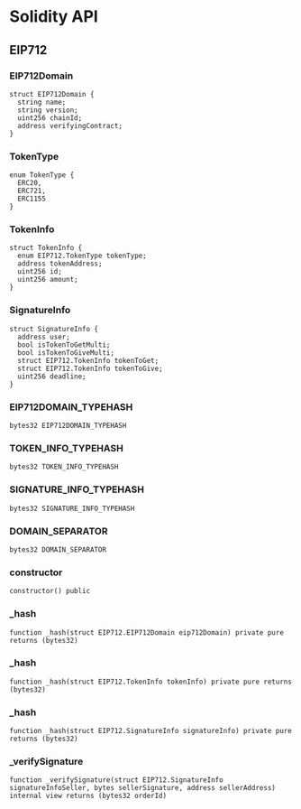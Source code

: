 # Solidity API

## EIP712

### EIP712Domain

```solidity
struct EIP712Domain {
  string name;
  string version;
  uint256 chainId;
  address verifyingContract;
}
```

### TokenType

```solidity
enum TokenType {
  ERC20,
  ERC721,
  ERC1155
}
```

### TokenInfo

```solidity
struct TokenInfo {
  enum EIP712.TokenType tokenType;
  address tokenAddress;
  uint256 id;
  uint256 amount;
}
```

### SignatureInfo

```solidity
struct SignatureInfo {
  address user;
  bool isTokenToGetMulti;
  bool isTokenToGiveMulti;
  struct EIP712.TokenInfo tokenToGet;
  struct EIP712.TokenInfo tokenToGive;
  uint256 deadline;
}
```

### EIP712DOMAIN_TYPEHASH

```solidity
bytes32 EIP712DOMAIN_TYPEHASH
```

### TOKEN_INFO_TYPEHASH

```solidity
bytes32 TOKEN_INFO_TYPEHASH
```

### SIGNATURE_INFO_TYPEHASH

```solidity
bytes32 SIGNATURE_INFO_TYPEHASH
```

### DOMAIN_SEPARATOR

```solidity
bytes32 DOMAIN_SEPARATOR
```

### constructor

```solidity
constructor() public
```

### _hash

```solidity
function _hash(struct EIP712.EIP712Domain eip712Domain) private pure returns (bytes32)
```

### _hash

```solidity
function _hash(struct EIP712.TokenInfo tokenInfo) private pure returns (bytes32)
```

### _hash

```solidity
function _hash(struct EIP712.SignatureInfo signatureInfo) private pure returns (bytes32)
```

### _verifySignature

```solidity
function _verifySignature(struct EIP712.SignatureInfo signatureInfoSeller, bytes sellerSignature, address sellerAddress) internal view returns (bytes32 orderId)
```

